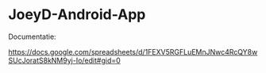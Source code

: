 # JoeyD-Android-App

Documentatie:

https://docs.google.com/spreadsheets/d/1FEXV5RGFLuEMnJNwc4RcQY8wSUcJoratS8kNM9yj-Io/edit#gid=0
